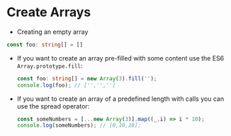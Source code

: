 # Create Arrays

- Creating an empty array

```ts
const foo: string[] = []
```
- If you want to create an array pre-filled with some content use the ES6 `Array.prototype.fill`:
  ```ts
  const foo: string[] = new Array(3).fill('');
  console.log(foo); // ['','','']
  ```
- If you want to create an array of a predefined length with calls you can use the spread operator:
  ```ts
  const someNumbers = [...new Array(3)].map((_,i) => i * 10);
  console.log(someNumbers); // [0,10,20];
  ```